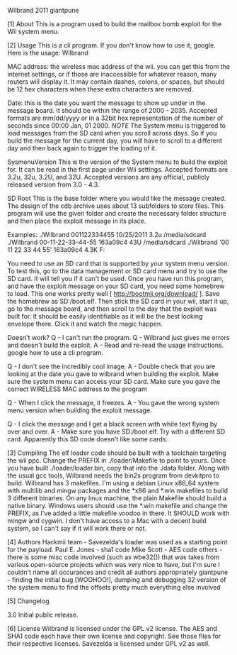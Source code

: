 Wilbrand
2011 giantpune


[1]	About
	This is a program used to build the mailbox bomb exploit for the Wii system menu.  

[2] Usage
This is a cli program.  If you don't know how to use it, google.  Here is the usage:
Wilbrand <MAC address> <date> <sysmenu version> <SD Root>

MAC address:	the wireless mac address of the wii. you can get this from the internet settings, or if those are inaccessible
				for whatever reason, many routers will display it.  It may contain dashes, colons, or spaces, but should be 12
				hex characters when these extra characters are removed.

Date:			this is the date you want the message to show up under in the message board. It should be within the range of
				2000 - 2035.  Accepted formats are mm/dd/yyyy or in a 32bit hex representation of the number of seconds since
				00:00 Jan, 01  2000. *NOTE* The System menu is triggered to load messages from the SD card when you scroll
				across days.  So if you build the message for the current day, you will have to scroll to a different day and
				then back again to trigger the loading of it.

SysmenuVersion	This is the version of the System menu to build the exploit for.  It can be read in the first page under Wii
				settings.  Accepted formats are 3.2u, 32u, 3.2U, and 32U.  Accepted versions are any official, publicly
				released version from 3.0 - 4.3.

SD Root			This is the base folder where you would like the message created.  The design of the cdb archive uses about 13
				subfolders to store files.  This program will use the given folder and create the necessary folder structure
				and then place the exploit message in its place.

Examples:
./Wilbrand 001122334455 10/25/2011 3.2u /media/sdcard
./Wilbrand 00-11-22-33-44-55 163a09c4 43U /media/sdcard
./Wilbrand '00 11 22 33 44 55' 163a09c4 4.3K F:

You need to use an SD card that is supported by your system menu version.  To test this, go to the data management or SD card
menu and try to use the SD card.  It will tell you if it can't be used.  Once you have run this program, and have the exploit
message on your SD card, you need some homebrew to load.  This one works pretty well [ http://bootmii.org/download/ ].  Save
the homebrew as SD:/boot.elf.  Then stick the SD card in your wii, start it up, go to the message board, and then scroll to the
day that the exploit was built for.  It should be easily identifiable as it will be the best looking envelope there.  Click it
and watch the magic happen.

Doesn't work?
Q -	I can't run the program.
Q -	Wilbrand just gives me errors and doesn't build the exploit.
A -	Read and re-read the usage instructions.
	google how to use a cli program.

Q -	I don't see the incredibly cool image.
A -	Double check that you are looking at the date you gave to wilbrand when building the exploit.
	Make sure the system menu can access your SD card.
	Make sure you gave the correct WIRELESS MAC address to the program

Q -	When I click the message, it freezes.
A -	You gave the wrong system menu version when building the exploit message.

Q -	I click the message and I get a black screen with white text flying by over and over.
A -	Make sure you have SD:/boot.elf.
	Try with a different SD card.  Apparently this SD code doesn't like some cards.

[3] Compiling
The elf loader code should be built with a toolchain targeting the wii ppc.  Change the PREFIX in ./loader/Makefile to point to
yours.  Once you have built ./loader/loader.bin, copy that into the ./data folder.  Along with the usual gcc tools, Wilbrand
needs the bin2s program from devkitpro to build.  Wilbrand has 3 makefiles. I'm using a debian Linux x86_64 system with multilib
and mingw packages and the *x86 and *.win makefiles to build 3 different binaries.  On any linux machine, the plain Makefile
should build a native binary.  Windows users should use the *.win makefile and change the PREFIX, as I've added a little makefile
voodoo in there.  It SHOULD work with mingw and cygwin.  I don't have access to a Mac with a decent build system, so I can't say
if it will work there or not.

[4] Authors
Hackmii team		- Savezelda's loader was used as a starting point for the payload.
Paul E. Jones	-	sha1 code
Mike Scott		-	AES code
others			-	there is some misc code involved (such as wbe32()) that was takes from various open-source projects which
					was very nice to have, but I'm sure I couldn't name all occurances and credit all authors appropriately
giantpune		-	finding the initial bug [WOOHOO!], dumping and debugging 32 version of the system menu to find the offsets
					pretty much everything else involved


[5] Changelog

3.0
	Initial public release.


[6]	License
Wilbrand is licensed under the GPL v2 license.  The AES and SHA1 code each have their own license and copyright.  See those files
for their respective licenses.  Savezelda is licensed under GPL v2 as well.

